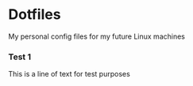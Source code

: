 # Dotfiles
My personal config files for my future Linux machines


### Test 1
This is a line of text for test purposes
